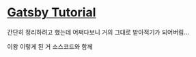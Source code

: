 # [Gatsby Tutorial](https://www.gatsbyjs.org/tutorial/)
간단히 정리하려고 했는데 어쩌다보니 거의 그대로 받아적기가 되어버림...

이왕 이렇게 된 거 소스코드와 함께
